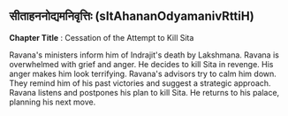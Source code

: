 ## सीताहननोद्यमनिवृत्तिः (sItAhananOdyamanivRttiH)
**Chapter Title** : Cessation of the Attempt to Kill Sita

Ravana's ministers inform him of Indrajit's death by Lakshmana. Ravana is overwhelmed with grief and anger. He decides to kill Sita in revenge. His anger makes him look terrifying. Ravana's advisors try to calm him down. They remind him of his past victories and suggest a strategic approach. Ravana listens and postpones his plan to kill Sita. He returns to his palace, planning his next move.